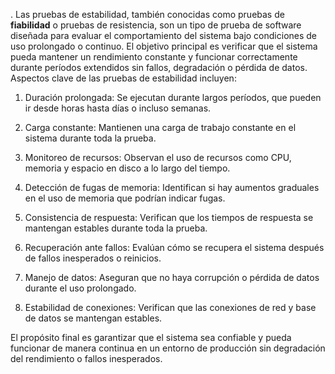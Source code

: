 .
Las pruebas de estabilidad, también conocidas como pruebas de **fiabilidad** o pruebas de resistencia, son un tipo de prueba de software diseñada para evaluar el comportamiento del sistema bajo condiciones de uso prolongado o continuo. El objetivo principal es verificar que el sistema pueda mantener un rendimiento constante y funcionar correctamente durante períodos extendidos sin fallos, degradación o pérdida de datos. Aspectos clave de las pruebas de estabilidad incluyen:

1. Duración prolongada: Se ejecutan durante largos períodos, que pueden ir desde horas hasta días o incluso semanas.

2. Carga constante: Mantienen una carga de trabajo constante en el sistema durante toda la prueba.

3. Monitoreo de recursos: Observan el uso de recursos como CPU, memoria y espacio en disco a lo largo del tiempo.

4. Detección de fugas de memoria: Identifican si hay aumentos graduales en el uso de memoria que podrían indicar fugas.

5. Consistencia de respuesta: Verifican que los tiempos de respuesta se mantengan estables durante toda la prueba.

6. Recuperación ante fallos: Evalúan cómo se recupera el sistema después de fallos inesperados o reinicios.

7. Manejo de datos: Aseguran que no haya corrupción o pérdida de datos durante el uso prolongado.

8. Estabilidad de conexiones: Verifican que las conexiones de red y base de datos se mantengan estables.

El propósito final es garantizar que el sistema sea confiable y pueda funcionar de manera continua en un entorno de producción sin degradación del rendimiento o fallos inesperados.

